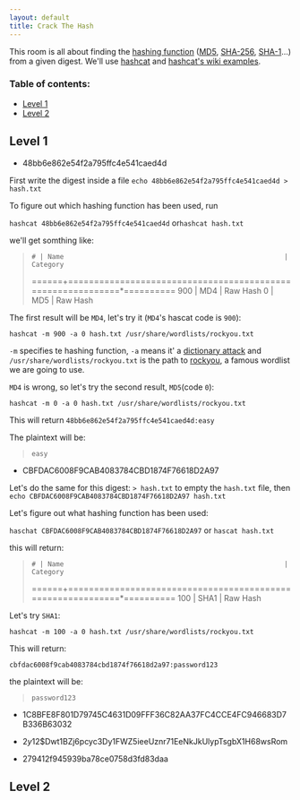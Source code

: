 ```yaml
---
layout: default
title: Crack The Hash
---
```


This room is all about finding the [hashing function](https://en.wikipedia.org/wiki/Hash_function) ([MD5](https://en.wikipedia.org/wiki/MD5), [SHA-256](https://en.wikipedia.org/wiki/SHA-2), [SHA-1](https://en.wikipedia.org/wiki/SHA-1)...) from a given digest. 
We'll use [hashcat](https://hashcat.net/hashcat/) and [hashcat's wiki examples](https://hashcat.net/wiki/doku.php?id=example_hashes).

### Table of contents:
- [Level 1](#level-1)
- [Level 2](#level-2)

## Level 1

- 48bb6e862e54f2a795ffc4e541caed4d

First write the digest inside a file `echo 48bb6e862e54f2a795ffc4e541caed4d > hash.txt`

To figure out which hashing function has been used, run 

`hashcat 48bb6e862e54f2a795ffc4e541caed4d` or`hashcat hash.txt`

we'll get somthing like:

>     # | Name                                                       | Category
> ======+============================================================*==========
>    900 | MD4                                                        | Raw Hash
>      0 | MD5                                                        | Raw Hash

The first result will be `MD4`, let's try it (`MD4`'s hascat code is `900`):

`hashcat -m 900 -a 0 hash.txt /usr/share/wordlists/rockyou.txt`

`-m` specifies te hashing function, `-a` means it' a [dictionary attack](https://en.wikipedia.org/wiki/Dictionary_attack) and `/usr/share/wordlists/rockyou.txt` is the path to [rockyou](https://en.wikipedia.org/wiki/RockYou), a famous wordlist we are going to use.

`MD4` is wrong, so let's try the second result, `MD5`(code `0`):

`hashcat -m 0 -a 0 hash.txt /usr/share/wordlists/rockyou.txt`

This will return `48bb6e862e54f2a795ffc4e541caed4d:easy`

The plaintext will be:

> `easy`

- CBFDAC6008F9CAB4083784CBD1874F76618D2A97 
  
Let's do the same for this digest: `> hash.txt` to empty the `hash.txt` file, then `echo CBFDAC6008F9CAB4083784CBD1874F76618D2A97 hash.txt` 

Let's figure out what hashing function has been used:

`haschat CBFDAC6008F9CAB4083784CBD1874F76618D2A97` or `hascat hash.txt`

this will return:

>     # | Name                                                       | Category
> ======+============================================================*==========
>    100 | SHA1                                                        | Raw Hash

Let's try `SHA1`:

`hashcat -m 100 -a 0 hash.txt /usr/share/wordlists/rockyou.txt`

This will return:

`cbfdac6008f9cab4083784cbd1874f76618d2a97:password123`

the plaintext will be:

> `password123`

- 1C8BFE8F801D79745C4631D09FFF36C82AA37FC4CCE4FC946683D7B336B63032

- $2y$12$Dwt1BZj6pcyc3Dy1FWZ5ieeUznr71EeNkJkUlypTsgbX1H68wsRom

- 279412f945939ba78ce0758d3fd83daa

## Level 2
